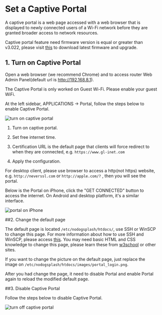 # Set a Captive Portal

A captive portal is a web page accessed with a web browser that is displayed to newly connected users of a Wi-Fi network before they are granted broader access to network resources.

Captive portal feature need firmware version is equal or greater than v3.022, please visit <a href="https://docs.gl-inet.com/en/3/release_notes/">this</a> to download latest firmware and upgrade.

## 1. Turn on Captive Portal

Open a web browser (we recommend Chrome) and to access router Web Admin Panel(default url is <a href="http://192.168.8.1" target="_blank">http://192.168.8.1</a>).

The Captive Portal is only worked on Guest Wi-Fi. Please enable your guest WiFi.

At the left sidebar, APPLICATIONS -> Portal, follow the steps below to enable Captive Portal.

![turn on captive portal](https://static.gl-inet.com/docs/en/3/tutorials/captive_portal/turn-on-captive-portal.png)

1) Turn on captive portal. 

2) Set free internet time.

3) Certification URL is the default page that clients will force redirect to when they are connected, e.g. `https://www.gl-inet.com`

4) Apply the configuration.

For desktop client, please use browser to access a http(not https) website, e.g. `http://neverssl.com` or `http://apple.com/?` , then you will see the portal.

Below is the Portal on iPhone, click the "GET CONNECTED" button to access the internet. On Android and desktop platform, it's a similar interface.

![portal on iPhone](https://static.gl-inet.com/docs/en/3/tutorials/captive_portal/portal-on-ios.png)

##2. Change the default page

The default page is located `/etc/nodogsplash/htdocs/`, use SSH or WinSCP to change this page. For more information about how to use SSH and WinSCP, please access <a href="https://docs.gl-inet.com/en/3/app/ssh/" target="_blank">this</a>. You may need basic HTML and CSS knowledge to change this page, please learn these from <a href="https://www.w3schools.com/" target="_blank">w3school</a> or other sites.

If you want to change the picture on the default page, just replace the image on `/etc/nodogsplash/htdocs/images/portal_login.png`.

After you had change the page, it need to disable Portal and enable Portal again to reload the modified default page.

##3. Disable Captive Portal

Follow the steps below to disable Captive Portal.

![turn off captive portal](https://static.gl-inet.com/docs/en/3/tutorials/captive_portal/turn-off-captive-portal.png)
